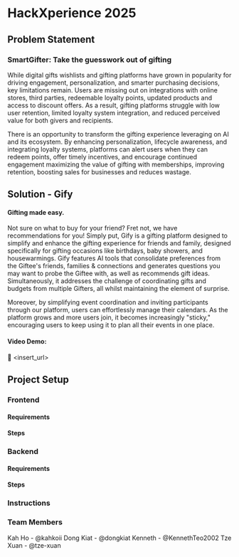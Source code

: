 # HackXperience 2025

## Problem Statement
### SmartGifter: Take the guesswork out of gifting 

While digital gifts wishlists and gifting platforms have grown in popularity for driving engagement, personalization, and smarter purchasing decisions, key limitations remain. Users are missing out on integrations with online stores, third parties, redeemable loyalty points, updated products and access to discount offers. As a result, gifting platforms struggle with low user retention, limited loyalty system integration, and reduced perceived value for both givers and recipients.

There is an opportunity to transform the gifting experience leveraging on AI and its ecosystem. By enhancing personalization, lifecycle awareness, and integrating loyalty systems, platforms can alert users when they can redeem points, offer timely incentives, and encourage continued engagement maximizing the value of gifting with memberships, improving retention, boosting sales for businesses and reduces wastage.

## Solution - Gify
#### Gifting made easy.
Not sure on what to buy for your friend? Fret not, we have recommendations for you! Simply put, Gify is a gifting platform designed to simplify and enhance the gifting experience for friends and family, designed specifically for gifting occasions like birthdays, baby showers, and housewarmings. Gify features AI tools that consolidate preferences from the Giftee's friends, families & connections and generates questions you may want to probe the Giftee with, as well as recommends gift ideas. Simultaneously, it addresses the challenge of coordinating gifts and budgets from multiple Gifters, all whilst maintaining the element of surprise. 

Moreover, by simplifying event coordination and inviting participants through our platform, users can effortlessly manage their calendars. As the platform grows and more users join, it becomes increasingly "sticky," encouraging users to keep using it to plan all their events in one place.

#### Video Demo: 
🔗 <insert_url>

## Project Setup

### Frontend
#### Requirements
#### Steps

### Backend
#### Requirements
#### Steps

### Instructions

### Team Members
Kah Ho - @kahkoii Dong Kiat - @dongkiat Kenneth - @KennethTeo2002 Tze Xuan - @tze-xuan

